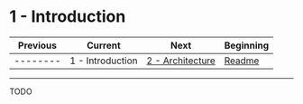 # 1 - Introduction

| Previous | Current          | Next                                  | Beginning              |
| -------- | ---------------- | ------------------------------------- | ---------------------- |
| -------- | 1 - Introduction | [2 - Architecture](2-Architecture.md) | [Readme](../README.md) |

---

TODO